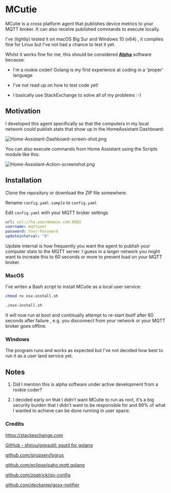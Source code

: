 # MCutie

MCutie is a cross platform agent that publishes device metrics to your MQTT broker. It can also receive published commands to execute locally.

I've (lightly) tested it on macOS Big Sur and Windows 10 (x64) , it complies fine for Linux  but I've not had a chance to test it  yet.

Whilst it works fine for me, this should be considered <u>**Alpha**</u> software because:

- I'm a rookie coder! Golang is my first experience at coding in a 'proper' language

- I've not read up on how to test code yet!

- I basically use StackExchange to solve all of my problems :-)

## Motivation

I developed this agent specifically so that the computers in my local network could publish stats that show up in the HomeAssistant Dashboard:

![Home-Assistant-Dashboard-screen-shot.png](/Users/dan/Nextcloud/programming/golang/mcutie/docs/Home-Assistant-Dashboard-screen-shot.png)

You can also execute commands from Home Assistant using the Scripts module like this:

![Home-Assistant-Action-screenshot.png](/Users/dan/Nextcloud/programming/golang/mcutie/docs/Home-Assistant-Action-screenshot.png)

## Installation

Clone the repository or download the ZIP file somewhere.

Rename `config.yaml.sample` to `config.yaml`

Edit `config.yaml` with your MQTT broker settings

```yaml
url: ssl://ha.yourdomain.com:8883
username: mqttuser
password: Your-Passowrd
updateinterval: "9"
```

Update internal is how frequently you want the agent to publish your computer stats to the MQTT server. I guess in a larger network you might want to increate this to 60 seconds or more to prevent load on your MQTT broker.

### MacOS

I've writen a Bash script to install MCutie as a local user service:

```bash
chmod +x osx-install.sh

./osx-install.sh

```

It will now run at boot and continually attempt to re-start itself after 60 seconds after failure , e.g. you disconnect from your network or your MQTT broker goes offline.

### Windows

The program runs and works as expected but I've not decided how best to run it as a user land service yet.

## Notes

1. Did I mention this is alpha software under active development from a rookie coder? 

2. I decided early on that I didn't want MCutie to run as root, it's a big security burden that I didn't want to be responsible for and 99% of what I wanted to achieve can be done running in user space.

### Credits

https://stackexchange.com

[GitHub - shirou/gopsutil: psutil for golang](https://github.com/shirou/gopsutil)

[github.com/sirupsen/logrus]()

[github.com/eclipse/paho.mqtt.golang]()

[github.com/zpatrick/go-config]()

[github.com/deckarep/gosx-notifier]()